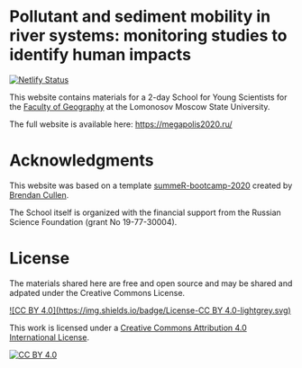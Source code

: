 # Pollutant and sediment mobility in river systems: monitoring studies to identify human impacts

[![Netlify Status](https://api.netlify.com/api/v1/badges/42e76605-70f0-46b1-8952-a63173c0f429/deploy-status)](https://app.netlify.com/sites/relaxed-fermi-adbc2d/deploys)

This website contains materials for a 2-day School for Young Scientists for the [Faculty of Geography](http://geogr.msu.ru/) at the Lomonosov Moscow State University.

The full website is available here: <https://megapolis2020.ru/>

# Acknowledgments

This website was based on a template [summeR-bootcamp-2020](https://github.com/brendanhcullen/summeR-bootcamp-2020) created by [Brendan Cullen](https://github.com/brendanhcullen).

The School itself is organized with the financial support from the Russian Science Foundation (grant No 19-77-30004).

# License

The materials shared here are free and open source and may be shared and adpated under the Creative Commons License.

[![CC BY 4.0](https://img.shields.io/badge/License-CC BY 4.0-lightgrey.svg)](http://creativecommons.org/licenses/by/4.0/)

This work is licensed under a [Creative Commons Attribution 4.0 International License](http://creativecommons.org/licenses/by/4.0/).

[![CC BY 4.0](https://i.creativecommons.org/l/by/4.0/88x31.png)](http://creativecommons.org/licenses/by/4.0/)
